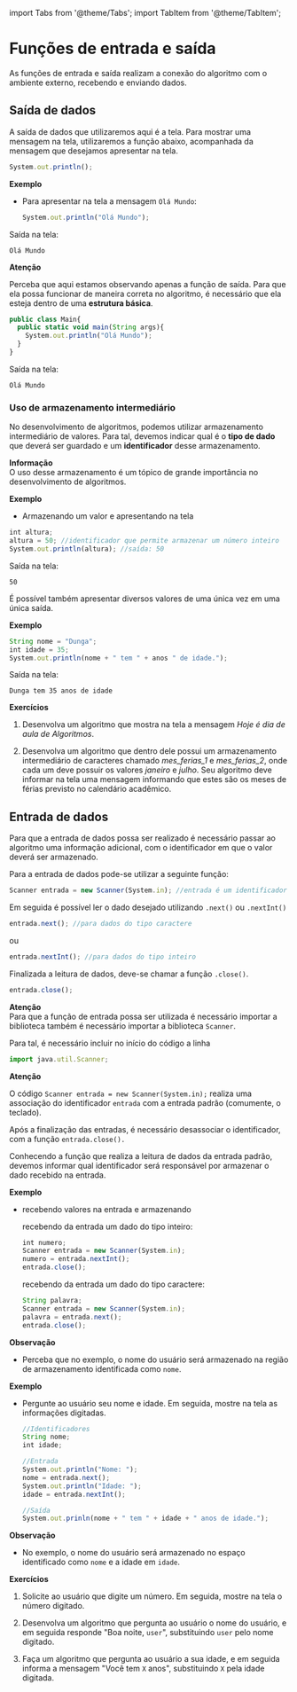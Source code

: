 import Tabs from '@theme/Tabs';
import TabItem from '@theme/TabItem';

# Funções de entrada e saída

As funções de entrada e saída realizam a conexão do algoritmo com o ambiente externo, recebendo e enviando dados.

## Saída de dados

A saída de dados que utilizaremos aqui é a tela. Para mostrar uma mensagem na tela, utilizaremos a função abaixo, acompanhada da mensagem que desejamos apresentar na tela.

  ```javascript
  System.out.println();
  ```


**Exemplo**  
- Para apresentar na tela a mensagem `Olá Mundo`:  

  ```javascript
  System.out.println("Olá Mundo");
  ```

Saída na tela:
```
Olá Mundo
```

**Atenção**  

Perceba que aqui estamos observando apenas a função de saída. Para que ela possa funcionar de maneira correta no algoritmo, é necessário que ela esteja dentro de uma **estrutura básica**.

```javascript
public class Main{
  public static void main(String args){
    System.out.println("Olá Mundo");
  }
}
```

Saída na tela:
```
Olá Mundo
```



### Uso de armazenamento intermediário

No desenvolvimento de algoritmos, podemos utilizar armazenamento intermediário de valores. Para tal, devemos indicar qual é o **tipo de dado** que deverá ser guardado e um **identificador** desse armazenamento. 

**Informação**  
O uso desse armazenamento é um tópico de grande importância no desenvolvimento de algoritmos.


**Exemplo**
- Armazenando um valor e apresentando na tela


```javascript
int altura;
altura = 50; //identificador que permite armazenar um número inteiro
System.out.println(altura); //saída: 50
```

Saída na tela:
```
50
```

É possível também apresentar diversos valores de uma única vez em uma única saída.

**Exemplo**  


```javascript
String nome = "Dunga";
int idade = 35;
System.out.println(nome + " tem " + anos " de idade.");
```

Saída na tela:
```
Dunga tem 35 anos de idade
```

**Exercícios**

1. Desenvolva um algoritmo que mostra na tela a mensagem *Hoje é dia de aula de Algoritmos*.

2. Desenvolva um algoritmo que dentro dele possui um armazenamento intermediário de caracteres chamado *mes_ferias_1* e *mes_ferias_2*, onde cada um deve possuir os valores *janeiro* e *julho*. Seu algoritmo deve informar na tela uma mensagem informando que estes são os meses de férias previsto no calendário acadêmico.

## Entrada de dados

Para que a entrada de dados possa ser realizado é necessário passar ao algoritmo uma informação adicional, com o identificador em que o valor deverá ser armazenado.

Para a entrada de dados pode-se utilizar a seguinte função:


  ```javascript
  Scanner entrada = new Scanner(System.in); //entrada é um identificador
  ```  

  Em seguida é possível ler o dado desejado utilizando `.next()` ou `.nextInt()`


  ```javascript
  entrada.next(); //para dados do tipo caractere
  ```

  ou 

  ```javascript
  entrada.nextInt(); //para dados do tipo inteiro
  ```


  Finalizada a leitura de dados, deve-se chamar a função `.close()`.

  ```javascript
  entrada.close();
  ```

**Atenção**  
Para que a função de entrada possa ser utilizada é necessário importar a biblioteca também é necessário importar a biblioteca `Scanner`.

Para tal, é necessário incluir no início do código a linha

```javascript
import java.util.Scanner;
```


**Atenção**  

O código `Scanner entrada = new Scanner(System.in);` realiza uma associação do identificador `entrada` com a entrada padrão (comumente, o teclado). 

Após a finalização das entradas, é necessário desassociar o identificador, com a função `entrada.close().`

Conhecendo a função que realiza a leitura de dados da entrada padrão, devemos informar qual identificador será responsável por armazenar o dado recebido na entrada.


**Exemplo**
- recebendo valores na entrada e armazenando

  recebendo da entrada um dado do tipo inteiro:

  ```javascript
  int numero;
  Scanner entrada = new Scanner(System.in);
  numero = entrada.nextInt();
  entrada.close();
  ```

  recebendo da entrada um dado do tipo caractere:
  ```javascript
  String palavra;
  Scanner entrada = new Scanner(System.in);
  palavra = entrada.next();
  entrada.close();
  ```


**Observação**  

- Perceba que no exemplo, o nome do usuário será armazenado na região de armazenamento identificada como `nome`.

**Exemplo**
- Pergunte ao usuário seu nome e idade. Em seguida, mostre na tela as informações digitadas.


  ```javascript
  //Identificadores
  String nome;
  int idade;

  //Entrada
  System.out.println("Nome: ");
  nome = entrada.next();
  System.out.println("Idade: ");
  idade = entrada.nextInt();

  //Saída
  System.out.prinln(nome + " tem " + idade + " anos de idade.");
  ```


**Observação**
- No exemplo, o nome do usuário será armazenado no espaço identificado como `nome` e a idade em `idade`.

**Exercícios**  

1. Solicite ao usuário que digite um número. Em seguida, mostre na tela o número digitado.

2. Desenvolva um algoritmo que pergunta ao usuário o nome do usuário, e em seguida responde "Boa noite, `user`", substituindo `user` pelo nome digitado.

3. Faça um algoritmo que pergunta ao usuário a sua idade, e em seguida informa a mensagem "Você tem `X` anos", substituindo `X` pela idade digitada.


